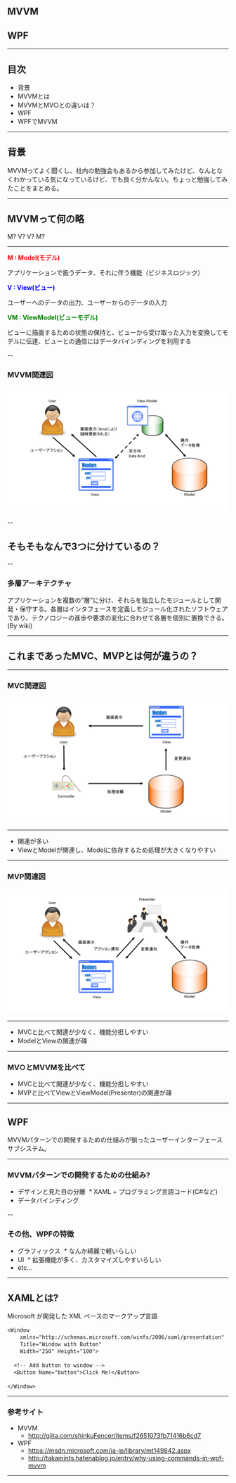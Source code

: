 ## MVVM
## WPF

---

## 目次
* 背景
* MVVMとは
* MVVMとMV○との違いは？
* WPF
* WPFでMVVM

---

## 背景

MVVMってよく聞くし、社内の勉強会もあるから参加してみたけど、なんとなくわかっている気になっているけど、でも良く分かんない。ちょっと勉強してみたことをまとめる。

---

## MVVMって何の略

M? V? V? M?

---

<span style="color: red; ">**M : Model(モデル)**</span>

アプリケーションで扱うデータ、それに伴う機能（ビジネスロジック）

<span style="color: blue; ">**V : View(ビュー)**</span>

ユーザーへのデータの出力、ユーザーからのデータの入力

<span style="color: green; ">**VM : ViewModel(ビューモデル)**</span>

ビューに描画するための状態の保持と、ビューから受け取った入力を変換してモデルに伝達、ビューとの通信にはデータバインディングを利用する

--

### MVVM関連図
![MVVM関連図](./image/MVVM.png)

--

## そもそもなんで3つに分けているの？

--

### 多層アーキテクチャ

アプリケーションを複数の"層"に分け、それらを独立したモジュールとして開発・保守する。各層はインタフェースを定義しモジュール化されたソフトウェアであり、テクノロジーの進歩や要求の変化に合わせて各層を個別に置換できる。(By wiki)

---

## これまであったMVC、MVPとは何が違うの？

---

### MVC関連図
![MVC関連図](./image/MVC.png "MVC関連図")

---

 * 関連が多い
 * ViewとModelが関連し、Modelに依存するため処理が大きくなりやすい

---

### MVP関連図
![MVP関連図](./image/MVP.png "MVP関連図")

---

* MVCと比べて関連が少なく、機能分担しやすい
* ModelとViewの関連が疎

---

### MV○とMVVMを比べて

* MVCと比べて関連が少なく、機能分担しやすい
* MVPと比べてViewとViewModel(Presenter)の関連が疎

---

## WPF

MVVMパターンでの開発するための仕組みが揃ったユーザーインターフェースサブシステム。

---

### MVVMパターンでの開発するための仕組み?

 * デザインと見た目の分離
  * XAML + プログラミング言語コード(C#など)
 * データバインディング
 
--

### その他、WPFの特徴

 * グラフィックス
  * なんか綺麗で軽いらしい
 * UI
  * 拡張機能が多く、カスタマイズしやすいらしい
 * etc...
---

## XAMLとは?

Microsoft が開発した XML ベースのマークアップ言語

```
<Window  
    xmlns="http://schemas.microsoft.com/winfx/2006/xaml/presentation"  
    Title="Window with Button"  
    Width="250" Height="100">  
  
  <!-- Add button to window -->  
  <Button Name="button">Click Me!</Button>  
  
</Window>  
```

---

### 参考サイト
* MVVM
  * http://qiita.com/shinkuFencer/items/f2651073fb71416b6cd7
* WPF
  * https://msdn.microsoft.com/ja-jp/library/mt149842.aspx
  * http://takamints.hatenablog.jp/entry/why-using-commands-in-wpf-mvvm

---

